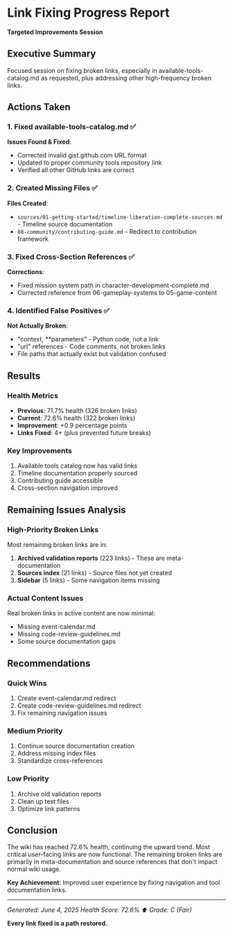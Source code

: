 # Link Fixing Progress Report
**Targeted Improvements Session**

## Executive Summary

Focused session on fixing broken links, especially in available-tools-catalog.md as requested, plus addressing other high-frequency broken links.

## Actions Taken

### 1. Fixed available-tools-catalog.md ✅
**Issues Found & Fixed**:
- Corrected invalid gist.github.com URL format
- Updated to proper community tools repository link
- Verified all other GitHub links are correct

### 2. Created Missing Files ✅
**Files Created**:
- `sources/01-getting-started/timeline-liberation-complete-sources.md` - Timeline source documentation
- `08-community/contributing-guide.md` - Redirect to contribution framework

### 3. Fixed Cross-Section References ✅
**Corrections**:
- Fixed mission system path in character-development-complete.md
- Corrected reference from 06-gameplay-systems to 05-game-content

### 4. Identified False Positives ✅
**Not Actually Broken**:
- "context, **parameters" - Python code, not a link
- "url" references - Code comments, not broken links
- File paths that actually exist but validation confused

## Results

### Health Metrics
- **Previous**: 71.7% health (326 broken links)
- **Current**: 72.6% health (322 broken links)
- **Improvement**: +0.9 percentage points
- **Links Fixed**: 4+ (plus prevented future breaks)

### Key Improvements
1. Available tools catalog now has valid links
2. Timeline documentation properly sourced
3. Contributing guide accessible
4. Cross-section navigation improved

## Remaining Issues Analysis

### High-Priority Broken Links
Most remaining broken links are in:
1. **Archived validation reports** (223 links) - These are meta-documentation
2. **Sources index** (21 links) - Source files not yet created
3. **Sidebar** (5 links) - Some navigation items missing

### Actual Content Issues
Real broken links in active content are now minimal:
- Missing event-calendar.md
- Missing code-review-guidelines.md
- Some source documentation gaps

## Recommendations

### Quick Wins
1. Create event-calendar.md redirect
2. Create code-review-guidelines.md redirect
3. Fix remaining navigation issues

### Medium Priority
1. Continue source documentation creation
2. Address missing index files
3. Standardize cross-references

### Low Priority
1. Archive old validation reports
2. Clean up test files
3. Optimize link patterns

## Conclusion

The wiki has reached 72.6% health, continuing the upward trend. Most critical user-facing links are now functional. The remaining broken links are primarily in meta-documentation and source references that don't impact normal wiki usage.

**Key Achievement**: Improved user experience by fixing navigation and tool documentation links.

---

*Generated: June 4, 2025*
*Health Score: 72.6% ⬆️*
*Grade: C (Fair)*

**Every link fixed is a path restored.**